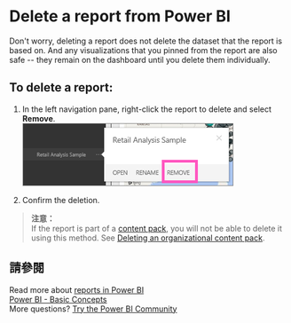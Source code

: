 <properties
   pageTitle="Delete a report from Power BI"
   description="Delete a report from Power BI"
   services="powerbi"
   documentationCenter=""
   authors="mihart"
   manager="mblythe"
   backup=""
   editor=""
   tags=""
   qualityFocus="no"
   qualityDate=""/>

<tags
   ms.service="powerbi"
   ms.devlang="NA"
   ms.topic="article"
   ms.tgt_pltfrm="NA"
   ms.workload="powerbi"
   ms.date="08/25/2016"
   ms.author="mihart"/>

# Delete a report from Power BI  

Don't worry, deleting a report does not delete the dataset that the report is based on.  And any visualizations that you pinned from the report are also safe -- they remain on the dashboard until you delete them individually.

## To delete a report:  
1.  In the left navigation pane, right-click the report to delete and select <bpt id="p1">**</bpt>Remove<ept id="p1">**</ept>.  
    ![](media/powerbi-service-delete-a-report/deleteareport1_new.png)

2.  Confirm the deletion.

>**注意：**  
>If the report is part of a <bpt id="p1">[</bpt>content pack<ept id="p1">](powerbi-service-organizational-content-packs-introduction.md)</ept>, you will not be able to delete it using this method.  See <bpt id="p1">[</bpt>Deleting an organizational content pack<ept id="p1">](powerbi-service-organizational-content-pack-delete.md)</ept>. 

## 請參閱  
Read more about <bpt id="p1">[</bpt>reports in Power BI<ept id="p1">](powerbi-service-reports.md)</ept>  
[Power BI - Basic Concepts](powerbi-service-basic-concepts.md)  
More questions? [Try the Power BI Community](http://community.powerbi.com/)
